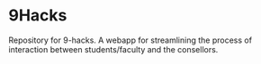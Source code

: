 # 9Hacks
Repository for 9-hacks. A webapp for streamlining the process of interaction between students/faculty and the consellors.
